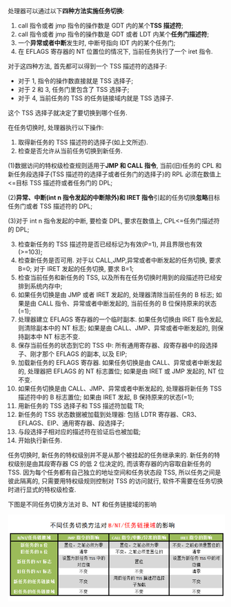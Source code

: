 处理器可以通过以下**四种方法实施任务切换**:

1. call 指令或者 jmp 指令的操作数是 GDT 内的某个**TSS 描述符**;
2. call 指令或者 jmp 指令的操作数是 GDT 或者 LDT 内某个**任务门描述符**;
3. 一个**异常或者中断**发生时, 中断号指向 IDT 内的某个任务门;
4. 在 EFLAGS 寄存器的 NT 位置位的情况下, 当前任务执行了一个 iret 指令.

对于这四种方法, 首先都可以得到一个 TSS 描述符的选择子:
- 对于 1, 指令的操作数直接就是 TSS 选择子;
- 对于 2 和 3, 任务门里包含了 TSS 选择子;
- 对于 4, 当前任务的 TSS 的任务链接域内就是 TSS 选择子.

这个 TSS 选择子就决定了要切换到哪个任务.

在任务切换时, 处理器执行以下操作:
1. 取得新任务的 TSS 描述符的选择子(如上文所述).
2. 检查是否允许从当前任务切换到新任务.

(1)数据访问的特权级检查规则适用于**JMP 和 CALL 指令**, 当前(旧)任务的 CPL 和新任务段选择子(TSS 描述符的选择子或者任务门的选择子)的 RPL 必须在数值上<=目标 TSS 描述符或者任务门的 DPL;

(2)**异常、中断(int n 指令发起的中断除外)和 IRET 指令**引起的任务切换**忽略**目标任务门或者 TSS 描述符的 DPL;

(3)对于 int n 指令发起的中断, 要检查 DPL, 要求在数值上, CPL<=任务门描述符的 DPL;

3. 检查新任务的 TSS 描述符是否已经标记为有效(P=1), 并且界限也有效(>=103);
4. 检查新任务是否可用. 对于以 CALL,JMP,异常或者中断发起的任务切换, 要求 B=0; 对于 IRET 发起的任务切换, 要求 B=1;
5. 检查当前任务和新任务的 TSS, 以及所有在任务切换时用到的段描述符已经安排到系统内存中;
6. 如果任务切换是由 JMP 或者 IRET 发起的, 处理器清除当前任务的 B 标志; 如果是由 CALL 指令、异常或者中断发起的, 当前任务的 B 位保持原来的状态(=1);
7. 处理器建立 EFLAGS 寄存器的一个临时副本. 如果任务切换由 IRET 指令发起, 则清除副本中的 NT 标志; 如果是由 CALL、JMP、异常或者中断发起的, 则保持副本中 NT 标志不变.
8. 保存当前任务的状态到它的 TSS 中: 所有通用寄存器、段寄存器中的段选择子、刚才那个 EFLAGS 的副本, 以及 EIP;
9. 加载新任务的 EFLAGS 寄存器. 如果任务切换是由 CALL、异常或者中断发起的, 处理器把 EFLAGS 的 NT 标志置位; 如果是由 IRET 或 JMP 发起的, NT 位不变.
10. 如果任务切换是由 CALL、JMP、异常或者中断发起的, 处理器将新任务 TSS 描述符中的 B 标志置位; 如果由 IRET 发起, B 保持原来的状态(=1);
11. 用新任务的 TSS 选择子和 TSS 描述符加载 TR;
12. 新任务的 TSS 状态数据被加载到处理器: 包括 LDTR 寄存器、CR3、EFLAGS、EIP、通用寄存器、段选择子;
13. 与段选择子相对应的描述符在验证后也被加载;
14. 开始执行新任务.

任务切换时, 新任务的特权级别并不是从那个被挂起的任务继承来的. 新任务的特权级别是由其段寄存器 CS 的低 2 位决定的, 而该寄存器的内容取自新任务的 TSS. 因为每个任务都有自己独立的地址空间和任务状态段 TSS, 所以任务之间是彼此隔离的, 只需要用特权级规则控制对 TSS 的访问就行, 软件不需要在任务切换时进行显式的特权级检查.

下图是不同任务切换方法对 B、NT 和任务链接域的影响

![config](images/8.png)